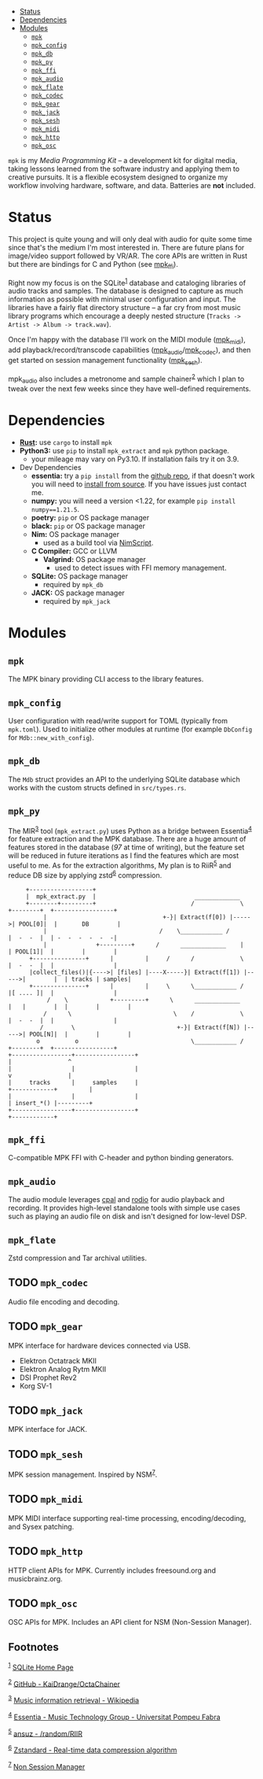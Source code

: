 - [Status](#orge0ac40e)
- [Dependencies](#org714bcdf)
- [Modules](#orga20fad2)
  - [`mpk`](#orgbecf83d)
  - [`mpk_config`](#org1999be6)
  - [`mpk_db`](#orga03b230)
  - [`mpk_py`](#orgc20b348)
  - [`mpk_ffi`](#org1aca69a)
  - [`mpk_audio`](#org3ca90f3)
  - [`mpk_flate`](#org999bad5)
  - [`mpk_codec`](#orgd4fb5eb)
  - [`mpk_gear`](#orgf316f2a)
  - [`mpk_jack`](#orgb0c3d38)
  - [`mpk_sesh`](#org343d498)
  - [`mpk_midi`](#org5a6f587)
  - [`mpk_http`](#org35a5a92)
  - [`mpk_osc`](#org4bd50bf)

`mpk` is my *Media Programming Kit* &#x2013; a development kit for digital media, taking lessons learned from the software industry and applying them to creative pursuits. It is a flexible ecosystem designed to organize my workflow involving hardware, software, and data. Batteries are **not** included.


<a id="orge0ac40e"></a>

# Status

This project is quite young and will only deal with audio for quite some time since that's the medium I'm most interested in. There are future plans for image/video support followed by VR/AR. The core APIs are written in Rust but there are bindings for C and Python (see [mpk<sub>ffi</sub>](#org1aca69a)).

Right now my focus is on the SQLite<sup><a id="fnr.1" class="footref" href="#fn.1" role="doc-backlink">1</a></sup> database and cataloging libraries of audio tracks and samples. The database is designed to capture as much information as possible with minimal user configuration and input. The libraries have a fairly flat directory structure &#x2013; a far cry from most music library programs which encourage a deeply nested structure (`Tracks -> Artist -> Album -> track.wav`).

Once I'm happy with the database I'll work on the MIDI module ([mpk<sub>midi</sub>](#org5a6f587)), add playback/record/transcode capabilities ([mpk<sub>audio</sub>](#org3ca90f3)/[mpk<sub>codec</sub>](#orgd4fb5eb)), and then get started on session management functionality ([mpk<sub>sesh</sub>](#org343d498)).

mpk<sub>audio</sub> also includes a metronome and sample chainer<sup><a id="fnr.2" class="footref" href="#fn.2" role="doc-backlink">2</a></sup> which I plan to tweak over the next few weeks since they have well-defined requirements.


<a id="org714bcdf"></a>

# Dependencies

-   **[Rust](https://www.rust-lang.org/tools/install):** use `cargo` to install `mpk`
-   **Python3:** use `pip` to install `mpk_extract` and `mpk` python package.
    -   your mileage may vary on Py3.10. If installation fails try it on 3.9.
-   <span class="underline">Dev Dependencies</span>
    -   **essentia:** try a `pip install` from the [github repo](https://github.com/MTG/essentia), if that doesn't work you will need to [install from source](https://essentia.upf.edu/installing.html). If you have issues just contact me.
    -   **numpy:** you will need a version <1.22, for example `pip install numpy==1.21.5`.
    -   **poetry:** `pip` or OS package manager
    -   **black:** `pip` or OS package manager
    -   **Nim:** OS package manager
        -   used as a build tool via [NimScript](https://nim-lang.org/docs/nims.html).
    -   **C Compiler:** GCC or LLVM
        -   **Valgrind:** OS package manager
            -   used to detect issues with FFI memory management.
    -   **SQLite:** OS package manager
        -   required by `mpk_db`
    -   **JACK:** OS package manager
        -   required by `mpk_jack`


<a id="orga20fad2"></a>

# Modules


<a id="orgbecf83d"></a>

## `mpk`

The MPK binary providing CLI access to the library features.


<a id="org1999be6"></a>

## `mpk_config`

User configuration with read/write support for TOML (typically from `mpk.toml`). Used to initialize other modules at runtime (for example `DbConfig` for `Mdb::new_with_config`).


<a id="orga03b230"></a>

## `mpk_db`

The `Mdb` struct provides an API to the underlying SQLite database which works with the custom structs defined in `src/types.rs`.


<a id="orgc20b348"></a>

## `mpk_py`

The MIR<sup><a id="fnr.3" class="footref" href="#fn.3" role="doc-backlink">3</a></sup> tool (`mpk_extract.py`) uses Python as a bridge between Essentia<sup><a id="fnr.4" class="footref" href="#fn.4" role="doc-backlink">4</a></sup> for feature extraction and the MPK database. There are a huge amount of features stored in the database (*97* at time of writing), but the feature set will be reduced in future iterations as I find the features which are most useful to me. As for the extraction algorithms, My plan is to RiiR<sup><a id="fnr.5" class="footref" href="#fn.5" role="doc-backlink">5</a></sup> and reduce DB size by applying zstd<sup><a id="fnr.6" class="footref" href="#fn.6" role="doc-backlink">6</a></sup> compression.

```artist
	 +------------------+                             
	 |  mpk_extract.py  |                            _____________        
	 +--------+---------+                           /             \       +--------+  +-----------------+
		  |                                 +-}| Extract(f[0]) |----->| POOL[0]|  |       DB        |
		  |                                /    \____________ /       |  -  -  |  | -  -  -  -  -  -|
		  |              +---------+      /      _____________    |   | POOL[1]|  |        |        |
	  +---------------+      |         |     /      /             \       |  -  -  |  |                 |
	  |collect_files()|{---->| [files] |----X-----}| Extract(f[1]) |----->|        |  | tracks | samples|
	  +---------------+      |         |     \      \____________ /       |[ .... ]|  |                 |
	       /    \            +---------+      \      _____________    |   |        |  |        |        |
	      /      \                             \    /             \       |  -  -  |  |                 |
	     /        \                             +-}| Extract(f[N]) |----->| POOL[N]|  |        |        |
	    o          o                                \____________ /       +--------+  +-----------------+
+-----------------+-----------------+                                             |                ^
|                 |                 |                                             v                |
|     tracks      |     samples     |                                       +------------+         |
|                 |                 |                                       | insert_*() |---------+
+-----------------+-----------------+                                       +------------+  

```


<a id="org1aca69a"></a>

## `mpk_ffi`

C-compatible MPK FFI with C-header and python binding generators.


<a id="org3ca90f3"></a>

## `mpk_audio`

The audio module leverages [cpal](https://github.com/RustAudio/cpal) and [rodio](https://github.com/RustAudio/rodio) for audio playback and recording. It provides high-level standalone tools with simple use cases such as playing an audio file on disk and isn't designed for low-level DSP.


<a id="org999bad5"></a>

## `mpk_flate`

Zstd compression and Tar archival utilities.


<a id="orgd4fb5eb"></a>

## TODO `mpk_codec`

Audio file encoding and decoding.


<a id="orgf316f2a"></a>

## TODO `mpk_gear`

MPK interface for hardware devices connected via USB.

-   Elektron Octatrack MKII
-   Elektron Analog Rytm MKII
-   DSI Prophet Rev2
-   Korg SV-1


<a id="orgb0c3d38"></a>

## TODO `mpk_jack`

MPK interface for JACK.


<a id="org343d498"></a>

## TODO `mpk_sesh`

MPK session management. Inspired by NSM<sup><a id="fnr.7" class="footref" href="#fn.7" role="doc-backlink">7</a></sup>.


<a id="org5a6f587"></a>

## TODO `mpk_midi`

MPK MIDI interface supporting real-time processing, encoding/decoding, and Sysex patching.


<a id="org35a5a92"></a>

## TODO `mpk_http`

HTTP client APIs for MPK. Currently includes freesound.org and musicbrainz.org.


<a id="org4bd50bf"></a>

## TODO `mpk_osc`

OSC APIs for MPK. Includes an API client for NSM (Non-Session Manager).

## Footnotes

<sup><a id="fn.1" class="footnum" href="#fnr.1">1</a></sup> [SQLite Home Page](https://www.sqlite.org/index.html)

<sup><a id="fn.2" class="footnum" href="#fnr.2">2</a></sup> [GitHub - KaiDrange/OctaChainer](https://github.com/KaiDrange/OctaChainer)

<sup><a id="fn.3" class="footnum" href="#fnr.3">3</a></sup> [Music information retrieval - Wikipedia](https://en.wikipedia.org/wiki/Music_information_retrieval)

<sup><a id="fn.4" class="footnum" href="#fnr.4">4</a></sup> [Essentia - Music Technology Group - Universitat Pompeu Fabra](https://essentia.upf.edu/)

<sup><a id="fn.5" class="footnum" href="#fnr.5">5</a></sup> [ansuz - /random/RIIR](https://transitiontech.ca/random/RIIR)

<sup><a id="fn.6" class="footnum" href="#fnr.6">6</a></sup> [Zstandard - Real-time data compression algorithm](http://facebook.github.io/zstd/)

<sup><a id="fn.7" class="footnum" href="#fnr.7">7</a></sup> [Non Session Manager](http://non.tuxfamily.org/wiki/Non%20Session%20Manager)